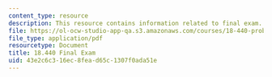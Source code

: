 ```yaml
---
content_type: resource
description: This resource contains information related to final exam.
file: https://ol-ocw-studio-app-qa.s3.amazonaws.com/courses/18-440-probability-and-random-variables-spring-2014/43e2c6c316ec8fead65c1307f0ada51e_MIT18_440S14_final_2011.pdf
file_type: application/pdf
resourcetype: Document
title: 18.440 Final Exam
uid: 43e2c6c3-16ec-8fea-d65c-1307f0ada51e
---
```

